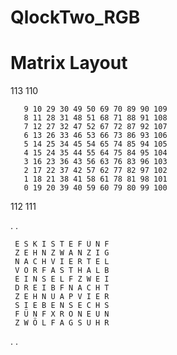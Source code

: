 # QlockTwo_RGB

###
# Matrix Layout

113                                        110

       9 10 29 30 49 50 69 70 89 90 109
       8 11 28 31 48 51 68 71 88 91 108
       7 12 27 32 47 52 67 72 87 92 107
       6 13 26 33 46 53 66 73 86 93 106
       5 14 25 34 45 54 65 74 85 94 105
       4 15 24 35 44 55 64 75 84 95 104
       3 16 23 36 43 56 63 76 83 96 103
       2 17 22 37 42 57 62 77 82 97 102
       1 18 21 38 41 58 61 78 81 98 101
       0 19 20 39 40 59 60 79 80 99 100

112                                        111


.                             .

	 E S K I S T E F Ü N F
	 Z E H N Z W A N Z I G
	 N A C H V I E R T E L
	 V O R F A S T H A L B
	 E I N S E L F Z W E I
	 D R E I B F N A C H T
	 Z E H N U A P V I E R
	 S I E B E N S E C H S
	 F Ü N F X R O N E U N
	 Z W Ö L F A G S U H R

.                             .

